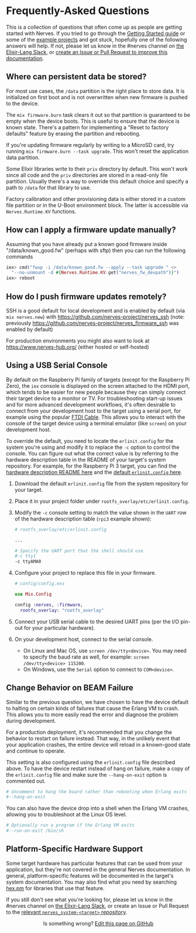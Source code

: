 # Frequently-Asked Questions

This is a collection of questions that often come up as people are getting started with Nerves.
If you tried to go through the [Getting Started guide](https://hexdocs.pm/nerves/getting-started.html) or some of the [example projects](https://github.com/nerves-project/nerves_examples) and got stuck, hopefully one of the following answers will help.
If not, please let us know in the #nerves channel on [the Elixir-Lang Slack](https://elixir-slackin.herokuapp.com/), or [create an Issue or Pull Request to improve this documentation](https://github.com/nerves-project/nerves/tree/main/docs).

## Where can persistent data be stored?

For most use cases, the `/data` partition is the right place to store data.  It
is initialized on first boot and is not overwritten when new firmware is pushed
to the device.

The `mix firmware.burn` task clears it out so that partition is guaranteed to be
empty when the device boots. This is useful to ensure that the device is known
state. There's a pattern for implementing a "Reset to factory defaults" feature
by erasing the partition and rebooting.

If you're updating firmware regularly by writing to a MicroSD card, try running
`mix firmware.burn --task upgrade`. This won't reset the application data
partition.

Some Elixir libraries write to their `priv` directory by default. This won't
work since all code and the `priv` directories are stored in a read-only file
partition. Usually there's a way to override this default choice and specify a
path to `/data` for that library to use.

Factory calibration and other provisioning data is either stored in a custom
file partition or in the U-Boot environment block. The latter is accessible via
`Nerves.Runtime.KV` functions.

## How can I apply a firmware update manually?

Assuming that you have already put a known good firmware inside "/data/known_good.fw" (perhaps with sftp) then you can run the following commands

```elixir
iex> cmd("fwup -i /data/known_good.fw --apply --task upgrade " <>
  "--no-unmount -d #{Nerves.Runtime.KV.get("nerves_fw_devpath")}")
iex> reboot
```

## How do I push firmware updates remotely?

SSH is a good default for local development and is enabled by default (via `mix nerves.new`) with https://github.com/nerves-project/nerves_ssh (note: previously https://github.com/nerves-project/nerves_firmware_ssh was enabled by default)

For production environments you might also want to look at https://www.nerves-hub.org/ (either hosted or self-hosted)

## Using a USB Serial Console

By default on the Raspberry Pi family of targets (except for the Raspberry Pi Zero), the `iex` console is displayed on the screen attached to the HDMI port, which tends to be easier for new people because they can simply connect their target device to a monitor or TV.
For troubleshooting start-up issues and for more advanced development workflows, it's often desirable to connect from your development host to the target using a serial port, for example using the popular [FTDI Cable](https://www.sparkfun.com/products/9717).
This allows you to interact with the console of the target device using a terminal emulator (like `screen`) on your development host.

To override the default, you need to locate the `erlinit.config` for the system you're using and modify it to replace the `-c` option to control the console.
You can figure out what the correct value is by referring to the hardware description table in the README of your target's system repository.
For example, for the Raspberry Pi 3 target, you can find the [hardware description README here](https://github.com/nerves-project/nerves_system_rpi3/blob/main/README.md) and the [default `erlinit.config` here](https://github.com/nerves-project/nerves_system_rpi3/blob/main/rootfs_overlay/etc/erlinit.config).

 1. Download the default `erlinit.config` file from the system repository for your target.
 2. Place it in your project folder under `rootfs_overlay/etc/erlinit.config`.
 3. Modify the `-c` console setting to match the value shown in the `UART` row of the hardware description table (`rpi3` example shown):

    ```bash
    # rootfs_overlay/etc/erlinit.config

    ...

    # Specify the UART port that the shell should use.
    #-c tty1
    -c ttyAMA0
    ```

 4. Configure your project to replace this file in your firmware.

    ```elixir
    # config/config.exs

    use Mix.Config

    config :nerves, :firmware,
      rootfs_overlay: "rootfs_overlay"
    ```

 5. Connect your USB serial cable to the desired UART pins (per the I/O pin-out for your particular hardware).
 6. On your development host, connect to the serial console.

    * On Linux and Mac OS, use `screen /dev/tty<device>`.
      You may need to specify the baud rate as well, for example: `screen /dev/tty<device> 115200`.
    * On Windows, use the `Serial` option to connect to `COM<device>`.

## Change Behavior on BEAM Failure

Similar to the previous question, we have chosen to have the device default to halting on certain kinds of failures that cause the Erlang VM to crash.
This allows you to more easily read the error and diagnose the problem during development.

For a production deployment, it's recommended that you change the behavior to restart on failure instead.
That way, in the unlikely event that your application crashes, the entire device will reload in a known-good state and continue to operate.

This setting is also configured using the `erlinit.config` file described above.
To have the device restart instead of hang on failure, make a copy of the `erlinit.config` file and make sure the `--hang-on-exit` option is commented out.

```bash
# Uncomment to hang the board rather than rebooting when Erlang exits
#--hang-on-exit
```

You can also have the device drop into a shell when the Erlang VM crashes, allowing you to troubleshoot at the Linux OS level.

```bash
# Optionally run a program if the Erlang VM exits
#--run-on-exit /bin/sh
```

## Platform-Specific Hardware Support

Some target hardware has particular features that can be used from your
application, but they're not covered in the general Nerves documentation.  In
general, platform-specific features will be documented in the target's system
documentation.  You may also find what you need by searching
[hex.pm](https://hex.pm) for libraries that use that feature.

If you still don't see what you're looking for, please let us know in the #nerves channel on [the Elixir-Lang Slack](https://elixir-slackin.herokuapp.com/), or create an Issue or Pull Request to the [relevant `nerves_system-<target>` repository](https://github.com/nerves-project?query=nerves_system_).

<p align="center">
Is something wrong?
<a href="https://github.com/nerves-project/nerves/edit/main/docs/FAQ.md">
Edit this page on GitHub
</a>
</p>
